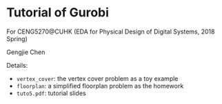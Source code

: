 # Tutorial of Gurobi

For CENG5270@CUHK (EDA for Physical Design of Digital Systems, 2018 Spring)

Gengjie Chen

Details:
* `vertex_cover`: the vertex cover problem as a toy example
* `floorplan`: a simplified floorplan problem as the homework
* `tuto5.pdf`: tutorial slides
